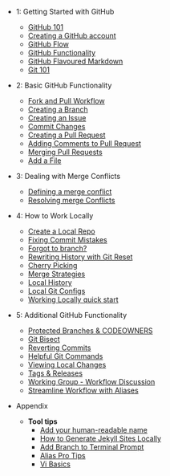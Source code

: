 - 1: Getting Started with GitHub
  - [GitHub 101](github_101.md)
  - [Creating a GitHub account](01_creating_an_account.md)
  - [GitHub Flow](03_github_flow.md)
  - [GitHub Functionality](github_functionality.md)
  - [GitHub Flavoured Markdown](github_flavoured_markdown.md)
  - [Git 101](02_git_101.md)

- 2: Basic GitHub Functionality
  - [Fork and Pull Workflow](app_fork_workflow.md)
  - [Creating a Branch](04_creating_a_branch.md)
  - [Creating an Issue](Creating_an_Issue.md)
  - [Commit Changes](commit_changes.md)
  - [Creating a Pull Request](07_Pushing_your_changes)
  - [Adding Comments to Pull Request](08_Adding_Comments_to_Pull_Request.md)
  - [Merging Pull Requests](09_merging_pull_requests.md)
  - [Add a File](add_a_file.md)

- 3: Dealing with Merge Conflicts
  - [Defining a merge conflict](12a_what_is_a_merge_conflict.md)
  - [Resolving merge Conflicts](12b_resolving_merge_conflicts.md)
  
- 4: How to Work Locally
  - [Create a Local Repo](18_create_local_repo.md)
  - [Fixing Commit Mistakes](19_fixing_commit_mistakes.md)
  - [Forgot to branch?](19_forgot_to_branch.md)
  - [Rewriting History with Git Reset](20_rewriting_history_git_reset.md)
  - [Cherry Picking](21_git_cherry_pick.md)
  - [Merge Strategies](22_merge_strategies_rebase.md)
  - [Local History](10_local_history.md)
  - [Local Git Configs](05_local_git_configs.md)
  - [Working Locally quick start](06_working_locally.md)

- 5: Additional GitHub Functionality
  - [Protected Branches & CODEOWNERS](17_protected_branches.md)
  - [Git Bisect](14_git_bisect.md)
  - [Reverting Commits](15_reverting_commits.md)
  - [Helpful Git Commands](16_helpful_git_commands.md)
  - [Viewing Local Changes](17_view_local_changes.md)
  - [Tags & Releases](17_tags_and_releases.md)
  - [Working Group - Workflow Discussion](17_workflow_discussion.md)
  - [Streamline Workflow with Aliases](11_streamline_workflow_with_aliases.md)

- Appendix
  - **Tool tips**
    - [Add your human-readable name](app_add_human_readable_name.md)
    - [How to Generate Jekyll Sites Locally](app_how_to_generate_locally.md)
    - [Add Branch to Terminal Prompt](app_git_branch_in_terminal.md)
    - [Alias Pro Tips](app_aliases.md)
    - [Vi Basics](app_vi_basics.md)

